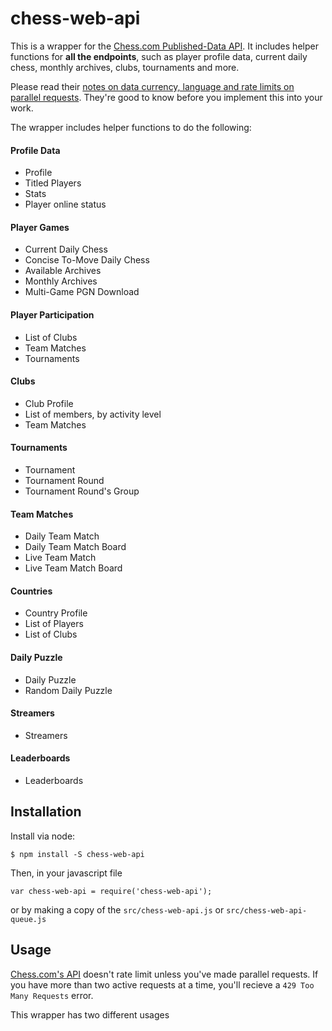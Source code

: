 # chess-web-api

This is a wrapper for the [Chess.com Published-Data API](https://www.chess.com/news/view/published-data-api). It includes helper functions for **all the endpoints**, such as player profile data, current daily chess, monthly archives, clubs, tournaments and more.

Please read their [notes on data currency, language and rate limits on parallel requests](https://www.chess.com/news/view/published-data-api). They're good to know before you implement this into your work.

The wrapper includes helper functions to do the following: 

#### Profile Data
- Profile
- Titled Players
- Stats
- Player online status
#### Player Games
- Current Daily Chess
- Concise To-Move Daily Chess
- Available Archives
- Monthly Archives
- Multi-Game PGN Download
#### Player Participation
- List of Clubs
- Team Matches
- Tournaments
#### Clubs
- Club Profile
- List of members, by activity level
- Team Matches
#### Tournaments
- Tournament
- Tournament Round
- Tournament Round's Group
#### Team Matches
- Daily Team Match
- Daily Team Match Board
- Live Team Match
- Live Team Match Board
#### Countries
- Country Profile
- List of Players
- List of Clubs
#### Daily Puzzle
- Daily Puzzle
- Random Daily Puzzle
#### Streamers
- Streamers
#### Leaderboards
- Leaderboards

## Installation

Install via node:

    $ npm install -S chess-web-api

Then, in your javascript file
```
var chess-web-api = require('chess-web-api');
```

or by making a copy of the `src/chess-web-api.js` or `src/chess-web-api-queue.js`

## Usage

[Chess.com's API](https://www.chess.com/news/view/published-data-api#game-results) doesn't rate limit unless you've made parallel requests. If you have more than two active requests at a time, you'll recieve a `429 Too Many Requests` error. 

This wrapper has two different usages


